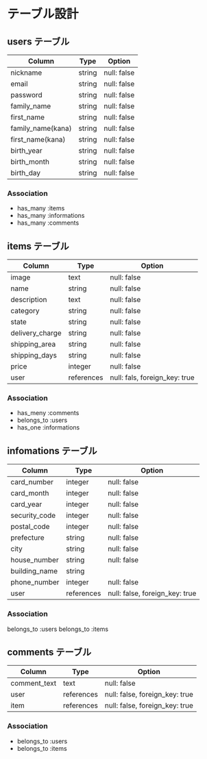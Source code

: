 # テーブル設計

## users テーブル

| Column             | Type    | Option      |
| ------------------ | ------- | ----------- |
| nickname           | string  | null: false |
| email              | string  | null: false |
| password           | string  | null: false |
| family_name        | string  | null: false |
| first_name         | string  | null: false |
| family_name(kana)  | string  | null: false |
| first_name(kana)   | string  | null: false |
| birth_year         | string  | null: false |
| birth_month        | string  | null: false |
| birth_day          | string  | null: false |

### Association

- has_many :items
- has_many :informations
- has_many :comments


## items テーブル

| Column             | Type       | Option                        |
| ------------------ | ---------- | ----------------------------- |
| image              | text       | null: false                   |
| name               | string     | null: false                   |
| description        | text       | null: false                   |
| category           | string     | null: false                   |
| state              | string     | null: false                   |
| delivery_charge    | string     | null: false                   |
| shipping_area      | string     | null: false                   |
| shipping_days      | string     | null: false                   |
| price              | integer    | null: false                   |
| user               | references | null: fals, foreign_key: true |

### Association

- has_meny :comments
- belongs_to :users
- has_one :informations


## infomations テーブル

| Column             | Type       | Option                         |
| ------------------ | ---------- | ------------------------------ |
| card_number        | integer    | null: false                    |
| card_month         | integer    | null: false                    |
| card_year          | integer    | null: false                    |
| security_code      | integer    | null: false                    |
| postal_code        | integer    | null: false                    |
| prefecture         | string     | null: false                    |
| city               | string     | null: false                    |
| house_number       | string     | null: false                    |
| building_name      | string     |                                |
| phone_number       | integer    | null: false                    |
| user               | references | null: false, foreign_key: true |

### Association

belongs_to :users
belongs_to :items

## comments テーブル

| Column             | Type       | Option                         |
| ------------------ | ---------- | ------------------------------ |
| comment_text       | text       | null: false                    |
| user               | references | null: false, foreign_key: true |
| item               | references | null: false, foreign_key: true |

### Association

- belongs_to :users
- belongs_to :items